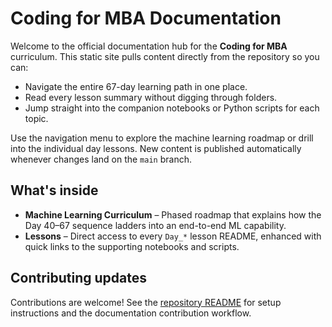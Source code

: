 # Coding for MBA Documentation

Welcome to the official documentation hub for the **Coding for MBA** curriculum. This static site pulls content directly from the repository so you can:

- Navigate the entire 67-day learning path in one place.
- Read every lesson summary without digging through folders.
- Jump straight into the companion notebooks or Python scripts for each topic.

Use the navigation menu to explore the machine learning roadmap or drill into the individual day lessons. New content is published automatically whenever changes land on the `main` branch.

## What's inside

- **Machine Learning Curriculum** – Phased roadmap that explains how the Day 40–67 sequence ladders into an end-to-end ML capability.
- **Lessons** – Direct access to every `Day_*` lesson README, enhanced with quick links to the supporting notebooks and scripts.

## Contributing updates

Contributions are welcome! See the [repository README](https://github.com/your-username/Coding-For-MBA/blob/main/README.md) for setup instructions and the documentation contribution workflow.
